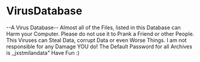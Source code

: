 # VirusDatabase
--A Virus Database--
Almost all of the Files, listed in this Database can Harm your Computer. Please
do not use it to Prank a Friend or other People. This Viruses can Steal Data, corrupt Data or
even Worse Things.
I am not responsible for any Damage YOU do! 
The Default Password for all Archives is ,,jxstmilandata"
Have Fun :)

